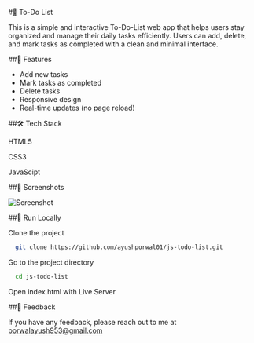 #📝 To-Do List

This is a simple and interactive To-Do-List web app that helps users stay organized and manage their daily tasks efficiently. 
Users can add, delete, and mark tasks as completed with a clean and minimal interface.
<br>

##🚀 Features
<ul>
  <li>Add new tasks</li>
  <li>Mark tasks as completed</li>
  <li>Delete tasks</li>
  <li>Responsive design</li>
  <li>Real-time updates (no page reload)</li>
</ul> 

##🛠️ Tech Stack

HTML5

CSS3

JavaScipt

##📸 Screenshots

![Screenshot](https://i.imgur.com/6bdYz5v.png)

##📂 Run Locally

Clone the project

```bash
  git clone https://github.com/ayushporwal01/js-todo-list.git
```

Go to the project directory

```bash
  cd js-todo-list
```

Open index.html with Live Server

##💬 Feedback

If you have any feedback, please reach out to me at porwalayush953@gmail.com



